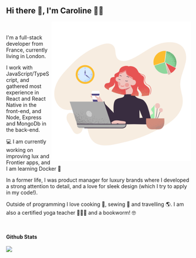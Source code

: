 ## Hi there 👋, I'm Caroline :woman_technologist:
<img align="right" alt="illustration of web developer with laptop" src="./pale-woman-works-with-computer.png" width="380" height="380" />
<br />
<br />

<div align="left" >
I'm a full-stack developer from France, currently living in London. 

I work with JavaScript/TypeScript, and gathered most experience in React and React Native in the front-end, and Node, Express and MongoDb in the back-end.

💻 I am currently working on improving lux and Frontier apps, and I am learning Docker 🐳

In a former life, I was product manager for luxury brands where I developed a strong  attention to detail, and a love for sleek design (which I try to apply in my code!).

Outside of programming I love cooking 🌱, sewing 🧵  and travelling 🌎. I am also a certified yoga teacher 🧘🏽‍♀️  and a bookworm! 🤓 

</div>

<br />
<br />
<b>Github Stats</b>
<br />
<br />
<div align="left">
<img height="180em" src="https://github-readme-stats.vercel.app/api?username=Carolinevp&theme=solarized-light&show_icons=true&hide_border=true&&count_private=true&include_all_commits=true" />

</div>


